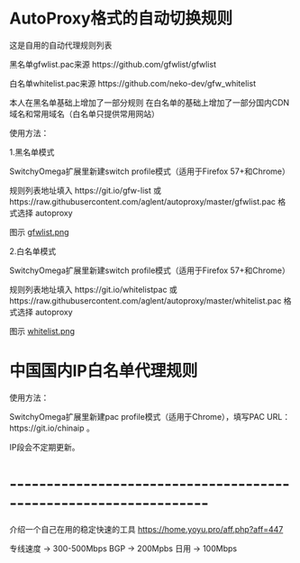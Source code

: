 # AutoProxy格式的自动切换规则

<P>这是自用的自动代理规则列表
<p>黑名单gfwlist.pac来源  https://github.com/gfwlist/gfwlist
<p>白名单whitelist.pac来源 https://github.com/neko-dev/gfw_whitelist
<p>本人在黑名单基础上增加了一部分规则 在白名单的基础上增加了一部分国内CDN域名和常用域名（白名单只提供常用网站）
<p></p>
<p>使用方法：
<p>1.黑名单模式
<p>SwitchyOmega扩展里新建switch profile模式（适用于Firefox 57+和Chrome）
<p>规则列表地址填入 https://git.io/gfw-list 或 https://raw.githubusercontent.com/aglent/autoproxy/master/gfwlist.pac 格式选择 autoproxy
<p>图示 <a href="https://github.com/aglent/autoproxy/blob/master/gfwlist.png">gfwlist.png</a>
<p>2.白名单模式
<p>SwitchyOmega扩展里新建switch profile模式（适用于Firefox 57+和Chrome）
<p>规则列表地址填入 https://git.io/whitelistpac 或 https://raw.githubusercontent.com/aglent/autoproxy/master/whitelist.pac 格式选择 autoproxy
<p>图示 <a href="https://github.com/aglent/autoproxy/blob/master/whitelist.png">whitelist.png</a>
<P></p>

# 中国国内IP白名单代理规则
<p>使用方法：
<p>SwitchyOmega扩展里新建pac profile模式（适用于Chrome），填写PAC URL：https://git.io/chinaip 。
<p>IP段会不定期更新。

# -----------------------------------------------------------------
介绍一个自己在用的稳定快速的工具 https://home.yoyu.pro/aff.php?aff=447
<P>专线速度 -> 300-500Mbps  BGP -> 200Mpbs  日用 -> 100Mbps
